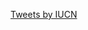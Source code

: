 <a class="twitter-timeline" href="https://twitter.com/IUCN?ref_src=twsrc%5Etfw">Tweets by IUCN</a> <script async src="https://platform.twitter.com/widgets.js" charset="utf-8"></script>
